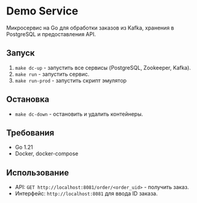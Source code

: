 # Demo Service
Микросервис на Go для обработки заказов из Kafka, хранения в PostgreSQL и предоставления API.

## Запуск
1. `make dc-up` - запустить все сервисы (PostgreSQL, Zookeeper, Kafka).
2. `make run` - запустить сервис.
3. `make run-prod` - запустить скрипт эмулятор

## Остановка
- `make dc-down` - остановить и удалить контейнеры.

## Требования
- Go 1.21
- Docker, docker-compose

## Использование
- API: `GET http://localhost:8081/order/<order_uid>` - получить заказ.
- Интерфейс: `http://localhost:8081` для ввода ID заказа.
